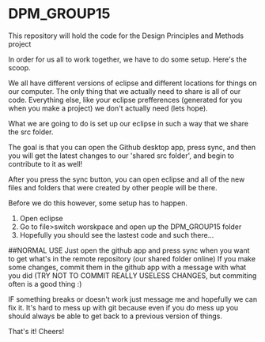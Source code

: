 # DPM_GROUP15
This repository will hold the code for the Design Principles and Methods project

In order for us all to work together, we have to do some setup. Here's the scoop.

We all have different versions of eclipse and different locations for things on our computer. The only thing that we actually need to share is all of our code. Everything else, like your eclipse prefferences (generated for you when you make a project) we don't actually need (lets hope).

What we are going to do is set up our eclipse in such a way that we share the src folder.

The goal is that you can open the Github desktop app, press sync, and then you will get the latest changes to our 'shared src folder', and begin to contribute to it as well!

After you press the sync button, you can open eclipse and all of the new files and folders that were created by other people will be there.

Before we do this however, some setup has to happen. 

1. Open eclipse
2. Go to file>switch worskpace and open up the DPM_GROUP15 folder
3. Hopefully you should see the lastest code and such there... 


##NORMAL USE
Just open the github app and press sync when you want to get what's in the remote repository (our shared folder online)
If you make some changes, commit them in the github app with a message with what you did (TRY NOT TO COMMIT REALLY USELESS CHANGES, but commiting often is a good thing :)

IF something breaks or doesn't work just message me and hopefully we can fix it. It's hard to mess up with git because even if you do mess up you should always be able to get back to a previous version of things.

That's it! Cheers!
